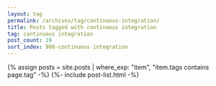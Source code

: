 ```yaml
---
layout: tag
permalink: /archives/tag/continuous-integration/
title: Posts tagged with continuous integration
tag: continuous integration
post_count: 19
sort_index: 980-continuous integration
---
```

{% assign posts = site.posts | where_exp: "item", "item.tags contains page.tag" -%}
{%- include post-list.html -%}
